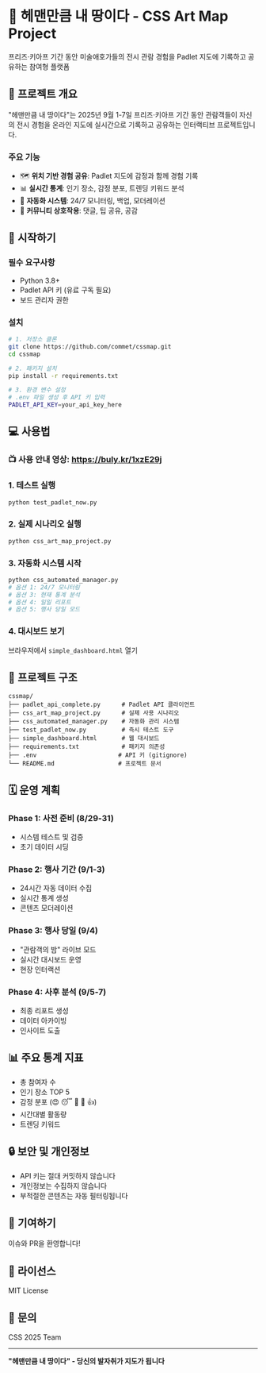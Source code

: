 # 🎨 헤맨만큼 내 땅이다 - CSS Art Map Project

프리즈·키아프 기간 동안 미술애호가들의 전시 관람 경험을 Padlet 지도에 기록하고 공유하는 참여형 플랫폼

## 📌 프로젝트 개요

"헤맨만큼 내 땅이다"는 2025년 9월 1-7일 프리즈·키아프 기간 동안 관람객들이 자신의 전시 경험을 온라인 지도에 실시간으로 기록하고 공유하는 인터랙티브 프로젝트입니다.

### 주요 기능
- 🗺️ **위치 기반 경험 공유**: Padlet 지도에 감정과 함께 경험 기록
- 📊 **실시간 통계**: 인기 장소, 감정 분포, 트렌딩 키워드 분석  
- 🤖 **자동화 시스템**: 24/7 모니터링, 백업, 모더레이션
- 💬 **커뮤니티 상호작용**: 댓글, 팁 공유, 공감

## 🚀 시작하기

### 필수 요구사항
- Python 3.8+
- Padlet API 키 (유료 구독 필요)
- 보드 관리자 권한

### 설치

```bash
# 1. 저장소 클론
git clone https://github.com/commet/cssmap.git
cd cssmap

# 2. 패키지 설치
pip install -r requirements.txt

# 3. 환경 변수 설정
# .env 파일 생성 후 API 키 입력
PADLET_API_KEY=your_api_key_here
```

## 💻 사용법

### 📺 사용 안내 영상: https://buly.kr/1xzE29j

### 1. 테스트 실행
```bash
python test_padlet_now.py
```

### 2. 실제 시나리오 실행
```bash
python css_art_map_project.py
```

### 3. 자동화 시스템 시작
```bash
python css_automated_manager.py
# 옵션 1: 24/7 모니터링
# 옵션 3: 현재 통계 분석
# 옵션 4: 일일 리포트
# 옵션 5: 행사 당일 모드
```

### 4. 대시보드 보기
브라우저에서 `simple_dashboard.html` 열기

## 📁 프로젝트 구조

```
cssmap/
├── padlet_api_complete.py      # Padlet API 클라이언트
├── css_art_map_project.py      # 실제 사용 시나리오
├── css_automated_manager.py    # 자동화 관리 시스템
├── test_padlet_now.py          # 즉시 테스트 도구
├── simple_dashboard.html       # 웹 대시보드
├── requirements.txt            # 패키지 의존성
├── .env                       # API 키 (gitignore)
└── README.md                  # 프로젝트 문서
```

## 🗓️ 운영 계획

### Phase 1: 사전 준비 (8/29-31)
- 시스템 테스트 및 검증
- 초기 데이터 시딩

### Phase 2: 행사 기간 (9/1-3)
- 24시간 자동 데이터 수집
- 실시간 통계 생성
- 콘텐츠 모더레이션

### Phase 3: 행사 당일 (9/4)
- "관람객의 밤" 라이브 모드
- 실시간 대시보드 운영
- 현장 인터랙션

### Phase 4: 사후 분석 (9/5-7)
- 최종 리포트 생성
- 데이터 아카이빙
- 인사이트 도출

## 📊 주요 통계 지표

- 총 참여자 수
- 인기 장소 TOP 5
- 감정 분포 (😍 😴 💸 🤔 👍)
- 시간대별 활동량
- 트렌딩 키워드

## 🔒 보안 및 개인정보

- API 키는 절대 커밋하지 않습니다
- 개인정보는 수집하지 않습니다
- 부적절한 콘텐츠는 자동 필터링됩니다

## 🤝 기여하기

이슈와 PR을 환영합니다!

## 📝 라이선스

MIT License

## 📧 문의

CSS 2025 Team

---

**"헤맨만큼 내 땅이다" - 당신의 발자취가 지도가 됩니다**